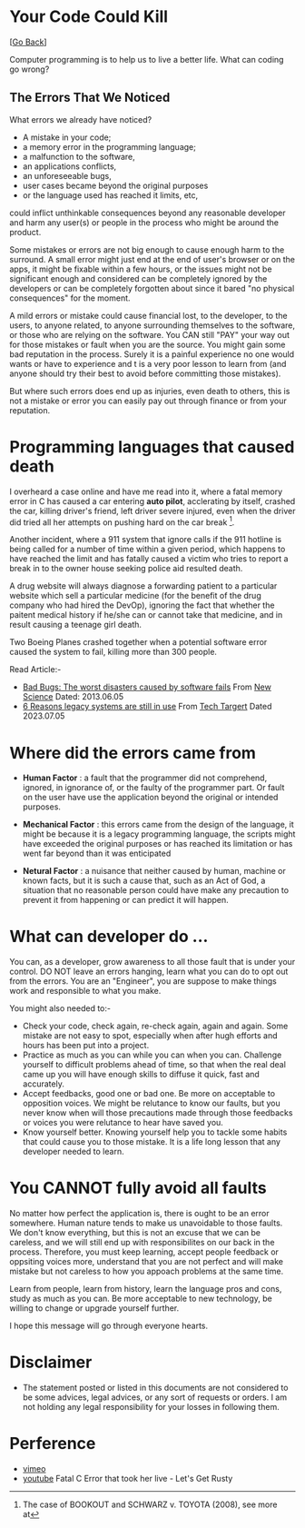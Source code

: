 # Your Code Could Kill

[[Go Back](../../README.md)]

Computer programming is to help us to live a better life. What can coding go wrong?

## The Errors That We Noticed

What errors we already have noticed?

- A mistake in your code;
- a memory error in the programming language;
- a malfunction to the software,
- an applications conflicts,
- an unforeseeable bugs,
- user cases became beyond the original purposes
- or the language used has reached it limits, etc,

could inflict unthinkable consequences beyond any reasonable developer and harm 
any user(s) or people in the process who might be around the product.

Some mistakes or errors are not big enough to cause enough harm to the surround.
A small error might just end at the end of user's browser or on the apps,
it might be fixable within a few hours, or the issues might not be significant
enough and considered can be completely ignored by the developers or can be
completely forgotten about since it bared "no physical consequences" for the moment.

A mild errors or mistake could cause financial lost, to the developer, to the users,
to anyone related, to anyone surrounding themselves to the software, or those who
are relying on the software. You CAN still "PAY" your way out for those mistakes or
fault when you are the source. You might gain some bad reputation in the process.
Surely it is a painful experience no one would wants or have to experience and 
t is a very poor lesson to learn from (and anyone should try their best to avoid
before committing those mistakes).

But where such errors does end up as injuries, even death to others, this is not a mistake or error you can easily pay out through finance or from your reputation.  

# Programming languages that caused death
I overheard a case online and have me read into it, where a fatal memory error in C has caused a car entering __auto pilot__,  acclerating by itself, crashed the car, killing driver's friend, left driver severe injured, even when the driver did tried all her attempts on pushing hard on the car break [^2].

Another incident, where a 911 system that ignore calls if the 911 hotline is being called for a number of time within a given period, which happens to have reached the limit and has fatally caused a victim who tries to report a break in to the owner house seeking police aid resulted death. 
 
A drug website will always diagnose a forwarding patient to a particular website which sell a particular medicine (for the benefit of the drug company who had hired the DevOp), ignoring the fact that whether the paitent medical history if he/she can or cannot take that medicine, and in result causing a teenage girl death.

Two Boeing Planes crashed together when a potential software error caused the system to fail, killing more than 300 people.

Read Article:-
- [Bad Bugs: The worst disasters caused by software fails](https://www.newscientist.com/gallery/software-bugs/) From [New Science](https://www.newscientist.com/) Dated: 2013.06.05
- [6 Reasons legacy systems are still in use](https://www.techtarget.com/searchcio/feature/6-reasons-legacy-systems-are-still-in-use) From [Tech Targert](https://www.techtarget.com/) Dated 2023.07.05

# Where did the errors came from
- __Human Factor__ : a fault that the programmer did not comprehend, ignored, in ignorance of, or the faulty of the programmer part. Or fault on the user have use the application beyond the original or intended purposes.

- __Mechanical Factor__ : this errors came from the design of the language, it might be because it is a legacy programming language, the scripts might have exceeded the original purposes or has reached its limitation or has went far beyond than it was enticipated

- __Netural Factor__ : a nuisance that neither caused by human, machine or known facts, but it is such a cause that, such as an Act of God, a situation that no reasonable person could have make any precaution to prevent it from happening or can predict it will happen.

# What can developer do ...
You can, as a developer, grow awareness to all those fault that is under your control. DO NOT leave an errors hanging, learn what you can do to opt out from the errors. You are an "Engineer", you are suppose to make things work and responsible to what you make.

You might also needed to:-
- Check your code, check again, re-check again, again and again. Some mistake are not easy to spot, especially when after hugh efforts and hours has been put into a project.
- Practice as much as you can while you can when you can. Challenge yourself to difficult problems ahead of time, so that when the real deal came up you will have enough skills to diffuse it quick, fast and accurately.
- Accept feedbacks, good one or bad one. Be more on acceptable to opposition voices. We might be relutance to know our faults, but you never know when will those precautions made through those feedbacks or voices you were relutance to hear have saved you.
- Know yourself better. Knowing yourself help you to tackle some habits that could cause you to those mistake. It is a life long lesson that any developer needed to learn. 

# You CANNOT fully avoid all faults
No matter how perfect the application is, there is ought to be an error somewhere. Human nature tends to make us unavoidable to those faults. We don't know everything, but this is not an excuse that we can be careless, and we will still end up with responsibilites on our back in the process. Therefore, you must keep learning, accept people feedback or oppsiting voices more, understand that you are not perfect and will make mistake but not careless to how you appoach problems at the same time.

Learn from people, learn from history, learn the language pros and cons, study as much as you can. Be more acceptable to new technology, be willing to change or upgrade yourself further.

I hope this message will go through everyone hearts.

# Disclaimer

- The statement posted or listed in this documents are not considered to be some advices, legal advices, or any sort of requests or orders. I am not holding any legal responsibility for your losses in following them.

# Perference
[^2]: The case of BOOKOUT and SCHWARZ v. TOYOTA (2008), see more at
- [vimeo](https://vimeo.com/108663584)
- [youtube](https://www.youtube.com/watch?v=bJyE9OUhhAM&t=606s) Fatal C Error that took her live - Let's Get Rusty
